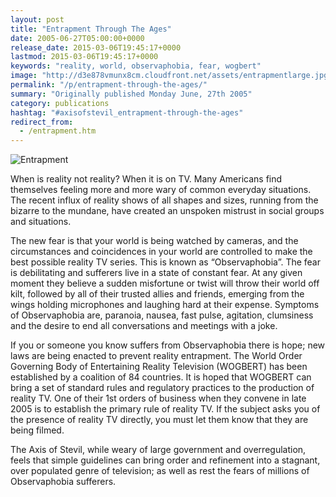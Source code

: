 ```yaml
---
layout: post
title: "Entrapment Through The Ages"
date: 2005-06-27T05:00:00+0000
release_date: 2015-03-06T19:45:17+0000
lastmod: 2015-03-06T19:45:17+0000
keywords: "reality, world, observaphobia, fear, wogbert"
image: "http://d3e878vmunx8cm.cloudfront.net/assets/entrapmentlarge.jpg"
permalink: "/p/entrapment-through-the-ages/"
summary: "Originally published Monday June, 27th 2005"
category: publications
hashtag: "#axisofstevil_entrapment-through-the-ages"
redirect_from:
  - /entrapment.htm
---
```


[id_1]: http://d3e878vmunx8cm.cloudfront.net/assets/entrapmentlarge.jpg "Entrapment"
![Entrapment][id_1]

When is reality not reality? When it is on TV. Many Americans find themselves feeling more and more wary of common everyday situations. The recent influx of reality shows of all shapes and sizes, running from the bizarre to the mundane, have created an unspoken mistrust in social groups and situations.

The new fear is that your world is being watched by cameras, and the circumstances and coincidences in your world are controlled to make the best possible reality TV series. This is known as “Observaphobia”. The fear is debilitating and sufferers live in a state of constant fear. At any given moment they believe a sudden misfortune or twist will throw their world off kilt, followed by all of their trusted allies and friends, emerging from the wings holding microphones and laughing hard at their expense. Symptoms of Observaphobia are, paranoia, nausea, fast pulse, agitation, clumsiness and the desire to end all conversations and meetings with a joke.

If you or someone you know suffers from Observaphobia there is hope; new laws are being enacted to prevent reality entrapment. The World Order Governing Body of Entertaining Reality Television (WOGBERT) has been established by a coalition of 84 countries. It is hoped that WOGBERT can bring a set of standard rules and regulatory practices to the production of reality TV. One of their 1st orders of business when they convene in late 2005 is to establish the primary rule of reality TV. If the subject asks you of the presence of reality TV directly, you must let them know that they are being filmed.

The Axis of Stevil, while weary of large government and overregulation, feels that simple guidelines can bring order and refinement into a stagnant, over populated genre of television; as well as rest the fears of millions of Observaphobia sufferers.
